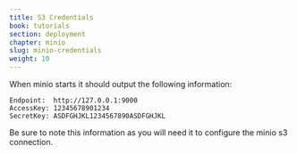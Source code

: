 ```yaml
---
title: S3 Credentials
book: tutorials
section: deployment
chapter: minio
slug: minio-credentials
weight: 10
---
```

When minio starts it should output the following information:

```
Endpoint:  http://127.0.0.1:9000
AccessKey: 12345678901234
SecretKey: ASDFGHJKL1234567890ASDFGHJKL
```

Be sure to note this information as you will need it to configure the minio s3 connection.
